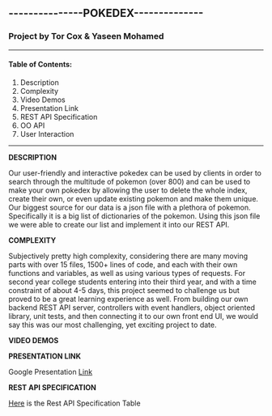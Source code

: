 ## **---------------POKEDEX--------------**

### **Project by Tor Cox & Yaseen Mohamed**

----

#### Table of Contents:


1. Description
2. Complexity
3. Video Demos
4. Presentation Link
5. REST API Specification
6. OO API 
7. User Interaction
----



**DESCRIPTION**

Our user-friendly and interactive pokedex can be used by clients in order to search through the
multitude of pokemon (over 800) and can be used to make your own pokedex by allowing the user to 
delete the whole index, create their own, or even update existing pokemon and make them unique.
Our biggest source for our data is a json file with a plethora of pokemon. Specifically it is a big list of dictionaries of the pokemon. Using this json file we were able to create our list and implement it into our REST API.

**COMPLEXITY**

Subjectively pretty high complexity, considering there are many moving parts with over 15 files, 1500+ lines of code, and each with their own functions and variables, as well as using various types of requests. For second year college students entering into their third year, and with a time constraint of about 4-5 days, this project seemed to challenge us but proved to be a great learning experience as well. From building our own backend REST API server, controllers with event handlers, object oriented library, unit tests, and then connecting it to our own front end UI, we would say this was our most challenging, yet exciting project to date.

**VIDEO DEMOS**


**PRESENTATION LINK**

Google Presentation [Link](https://docs.google.com/presentation/d/1SMJPQVrhuJrQnuTn6PggtxTwEj3u8_uWXUhT5RFElXc/edit?usp=sharing)


**REST API SPECIFICATION**

[Here](https://imgur.com/a/DDryA05) is the Rest API Specification Table

